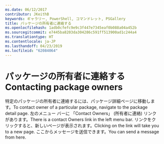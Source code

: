 ```yaml
---
ms.date: 06/12/2017
contributor: JKeithB
keywords: ギャラリー, PowerShell, コマンドレット, PSGallery
title: パッケージの所有者に連絡する
ms.openlocfilehash: 1adb0cfefc9e9c3f447e7345eaf0b088a04a452b
ms.sourcegitcommit: e7445ba8203da304286c591ff513900ad1c244a4
ms.translationtype: HT
ms.contentlocale: ja-JP
ms.lasthandoff: 04/23/2019
ms.locfileid: "62084064"
---
```

# <a name="contacting-package-owners"></a><span data-ttu-id="4664f-103">パッケージの所有者に連絡する</span><span class="sxs-lookup"><span data-stu-id="4664f-103">Contacting package owners</span></span>

<span data-ttu-id="4664f-104">特定のパッケージの所有者に連絡するには、パッケージ詳細ページに移動します。</span><span class="sxs-lookup"><span data-stu-id="4664f-104">To contact owner of a particular package, navigate to the package detail page.</span></span>
<span data-ttu-id="4664f-105">左のメニュー バーに 「Contact Owners」 (所有者に連絡) リンクがあります。</span><span class="sxs-lookup"><span data-stu-id="4664f-105">There is a contact Owners link in the left menu bar.</span></span>
<span data-ttu-id="4664f-106">リンクをクリックすると、新しいページが表示されます。</span><span class="sxs-lookup"><span data-stu-id="4664f-106">Clicking on the link will take you to a new page.</span></span>
<span data-ttu-id="4664f-107">ここからメッセージを送信できます。</span><span class="sxs-lookup"><span data-stu-id="4664f-107">You can send a message from here.</span></span>
